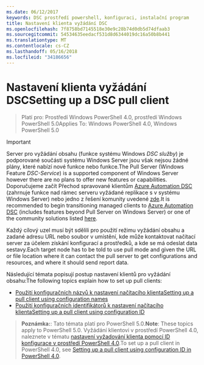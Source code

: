 ```yaml
---
ms.date: 06/12/2017
keywords: DSC prostředí powershell, konfiguraci, instalační program
title: Nastavení klienta vyžádání DSC
ms.openlocfilehash: 7f8758bd7145518e30e9c28b74d0db5d74dfaab3
ms.sourcegitcommit: 54534635eedacf531d8d6344019dc16a50b8b441
ms.translationtype: MT
ms.contentlocale: cs-CZ
ms.lasthandoff: 05/16/2018
ms.locfileid: "34186656"
---
```

# <a name="setting-up-a-dsc-pull-client"></a><span data-ttu-id="ca933-103">Nastavení klienta vyžádání DSC</span><span class="sxs-lookup"><span data-stu-id="ca933-103">Setting up a DSC pull client</span></span>

> <span data-ttu-id="ca933-104">Platí pro: Prostředí Windows PowerShell 4.0, prostředí Windows PowerShell 5.0</span><span class="sxs-lookup"><span data-stu-id="ca933-104">Applies To: Windows PowerShell 4.0, Windows PowerShell 5.0</span></span>

> [!IMPORTANT]
> <span data-ttu-id="ca933-105">Server pro vyžádání obsahu (funkce systému Windows *DSC služby*) je podporované součásti systému Windows Server jsou však nejsou žádné plány, které nabízí nové funkce nebo funkce.</span><span class="sxs-lookup"><span data-stu-id="ca933-105">The Pull Server (Windows Feature *DSC-Service*) is a supported component of Windows Server however there are no plans to offer new features or capabilities.</span></span> <span data-ttu-id="ca933-106">Doporučujeme začít Přechod spravované klientům [Azure Automation DSC](/azure/automation/automation-dsc-getting-started) (zahrnuje funkce nad rámec serveru vyžádané replikace s v systému Windows Server) nebo jedno z řešení komunity uvedené [zde](pullserver.md#community-solutions-for-pull-service).</span><span class="sxs-lookup"><span data-stu-id="ca933-106">It is recommended to begin transitioning managed clients to [Azure Automation DSC](/azure/automation/automation-dsc-getting-started) (includes features beyond Pull Server on Windows Server) or one of the community solutions listed [here](pullserver.md#community-solutions-for-pull-service).</span></span>

<span data-ttu-id="ca933-107">Každý cílový uzel musí být sdělili pro použití režimu vyžádání obsahu a zadané adresu URL nebo soubor v umístění, kde může kontaktovat načítací server za účelem získání konfigurací a prostředků, a kde se má odeslat data sestavy.</span><span class="sxs-lookup"><span data-stu-id="ca933-107">Each target node has to be told to use pull mode and given the URL or file location where it can contact the pull server to get configurations and resources, and where it should send report data.</span></span>

<span data-ttu-id="ca933-108">Následující témata popisují postup nastavení klientů pro vyžádání obsahu:</span><span class="sxs-lookup"><span data-stu-id="ca933-108">The following topics explain how to set up pull clients:</span></span>

* [<span data-ttu-id="ca933-109">Použití konfiguračních názvů k nastavení načítacího klienta</span><span class="sxs-lookup"><span data-stu-id="ca933-109">Setting up a pull client using configuration names</span></span>](pullClientConfigNames.md)
* [<span data-ttu-id="ca933-110">Použití konfiguračních identifikátorů k nastavení načítacího klienta</span><span class="sxs-lookup"><span data-stu-id="ca933-110">Setting up a pull client using configuration ID</span></span>](pullClientConfigID.md)

> <span data-ttu-id="ca933-111">**Poznámka:**: Tato témata platí pro PowerShell 5.0.</span><span class="sxs-lookup"><span data-stu-id="ca933-111">**Note**: These topics apply to PowerShell 5.0.</span></span> <span data-ttu-id="ca933-112">Vyžádání klientovi v prostředí PowerShell 4.0, naleznete v tématu [nastavení vyžadování klienta pomocí ID konfigurace v prostředí PowerShell 4.0](pullClientConfigID4.md).</span><span class="sxs-lookup"><span data-stu-id="ca933-112">To set up a pull client in PowerShell 4.0, see [Setting up a pull client using configuration ID in PowerShell 4.0](pullClientConfigID4.md).</span></span>